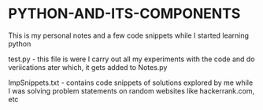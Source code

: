 # PYTHON-AND-ITS-COMPONENTS
This is my personal notes and a few code snippets while I started learning python 

test.py - this file is were I carry out all my experiments with the code and do veriications ater which, it gets added to Notes.py

ImpSnippets.txt - contains code snippets of solutions explored by me while I was solving problem statements on random websites like           hackerrank.com, etc  

